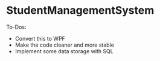 # StudentManagementSystem
To-Dos:
- Convert this to WPF
- Make the code cleaner and more stable
- Implement some data storage with SQL
